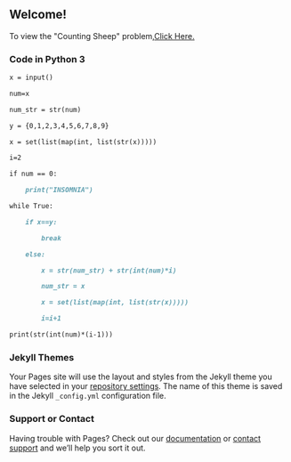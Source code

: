 ## Welcome!
To view the "Counting Sheep" problem,[Click Here.](https://codingcompetitions.withgoogle.com/codejam/round/0000000000201bee/0000000000201c8a)
### Code in Python 3

```markdown
x = input()

num=x

num_str = str(num)

y = {0,1,2,3,4,5,6,7,8,9}

x = set(list(map(int, list(str(x)))))

i=2

if num == 0:

    print("INSOMNIA")

while True:

    if x==y:

        break

    else:

        x = str(num_str) + str(int(num)*i)

        num_str = x

        x = set(list(map(int, list(str(x)))))

        i=i+1

print(str(int(num)*(i-1)))
```

### Jekyll Themes

Your Pages site will use the layout and styles from the Jekyll theme you have selected in your [repository settings](https://github.com/sswayansidha/Counting-Sheep/settings). The name of this theme is saved in the Jekyll `_config.yml` configuration file.

### Support or Contact

Having trouble with Pages? Check out our [documentation](https://docs.github.com/categories/github-pages-basics/) or [contact support](https://github.com/contact) and we’ll help you sort it out.
